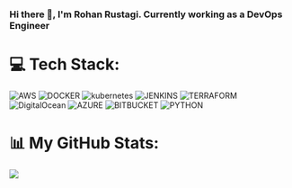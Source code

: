 ### Hi there 👋, I'm Rohan Rustagi. Currently working as a DevOps Engineer

# 💻 Tech Stack:
![AWS](https://img.shields.io/badge/AWS-%23FF9900.svg?style=for-the-badge&logo=amazon-aws&logoColor=white) ![DOCKER](https://img.shields.io/badge/docker-%2320232a.svg?style=for-the-badge&logo=docker&logoColor=%2361DAFB) ![kubernetes](https://img.shields.io/badge/kubernetes-%2320232a.svg?style=for-the-badge&logo=kubernetes&logoColor=%2361DAFB) ![JENKINS](https://img.shields.io/badge/jenkins-%2320232a.svg?style=for-the-badge&logo=jenkins&logoColor=%2361DAFB) ![TERRAFORM](https://img.shields.io/badge/terraform-%2320232a.svg?style=for-the-badge&logo=terraform&logoColor=%2361DAFB) ![DigitalOcean](https://img.shields.io/badge/DigitalOcean-%230167ff.svg?style=for-the-badge&logo=digitalOcean&logoColor=white) ![AZURE](https://img.shields.io/badge/Microsoft%20Azure-%2320232a.svg?style=for-the-badge&logo=microsoft-azure&logoColor=%230078D4) ![BITBUCKET](https://img.shields.io/badge/Bitbucket-%2320232a.svg?style=for-the-badge&logo=bitbucket&logoColor=%230052CC)
![PYTHON]("https://img.shields.io/badge/python-%3670A0?style=for-the-badge&logo=python&logoColor=ffdd54")

# 📊 My GitHub Stats:
![](https://github-readme-streak-stats.herokuapp.com/?user=rohanrusta21&theme=default&hide_border=false)




<!--
**RohanRusta21/RohanRusta21** is a ✨ _special_ ✨ repository because its `README.md` (this file) appears on your GitHub profile.

Here are some ideas to get you started:

- 🔭 I’m currently working on ...
- 🌱 I’m currently learning ...
- 👯 I’m looking to collaborate on ...
- 🤔 I’m looking for help with ...
- 💬 Ask me about ...
- 📫 How to reach me: ...
- 😄 Pronouns: ...
- ⚡ Fun fact: ...
-->
